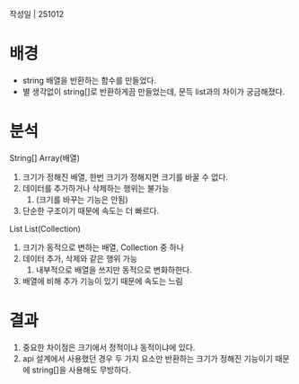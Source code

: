 작성일 | 251012
# 배경

- string 배열을 반환하는 함수를 만들었다.
- 별 생각없이 string[]로 반환하게끔 만들었는데, 문득 list<string>과의 차이가 궁금해졌다.

# 분석

String[] Array(배열)

1. 크기가 정해진 배열, 한번 크기가 정해지면 크기를 바꿀 수 없다. 
2. 데이터를 추가하거나 삭제하는 행위는 불가능
    1.  (크기를 바꾸는 기능은 안됨)
3. 단순한 구조이기 때문에 속도는 더 빠르다. 

List<string> List(Collection) 

1. 크기가 동적으로 변하는 배열, Collection 중 하나 
2. 데이터 추가, 삭제와 같은 행위 가능 
    1. 내부적으로 배열을 쓰지만 동적으로 변화하한다. 
3. 배열에 비해 추가 기능이 있기 때문에 속도는 느림

# 결과

1. 중요한 차이점은 크기에서 정적이냐 동적이냐에 있다. 
2. api 설계에서 사용했던 경우 두 가지 요소만 반환하는 크기가 정해진 기능이기 때문에 string[]을 사용해도 무방하다.